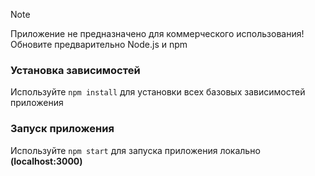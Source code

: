 > [!NOTE]
> Приложение не предназначено для коммерческого использования!
> Обновите предварительно Node.js и npm
### Установка зависимостей
Используйте ```npm install``` для установки всех базовых зависимостей приложения

### Запуск приложения
Используйте ```npm start``` для запуска приложения локально **(localhost:3000)**

